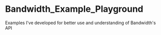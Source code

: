# Bandwidth_Example_Playground
Examples I've developed for better use and understanding of Bandwidth's API
